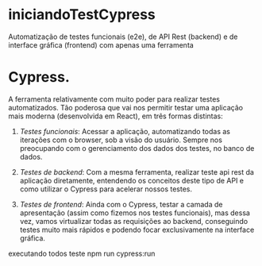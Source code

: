 # iniciandoTestCypress
Automatização de testes funcionais (e2e), de API Rest (backend) e de interface gráfica (frontend) com apenas uma ferramenta

<h1>Cypress.</h1>

A ferramenta relativamente com muito poder para realizar testes automatizados. Tão poderosa que vai nos permitir testar uma aplicação mais moderna (desenvolvida em React), em três formas distintas:

1. <em>Testes funcionais</em>: Acessar a aplicação, automatizando todas as iterações com o browser, sob a visão do usuário. Sempre nos preocupando com o gerenciamento dos dados dos testes, no banco de dados.

2. <em>Testes de backend</em>: Com a mesma ferramenta, realizar teste api rest da aplicação diretamente, entendendo os conceitos deste tipo de API e como utilizar o Cypress para acelerar nossos testes.

3. <em>Testes de frontend</em>: Ainda com o Cypress, testar a camada de apresentação (assim como fizemos nos testes funcionais), mas dessa vez, vamos virtualizar todas as requisições ao backend, conseguindo testes muito mais rápidos e podendo focar exclusivamente na interface gráfica.

executando todos teste
npm run cypress:run 